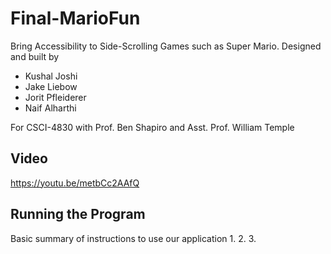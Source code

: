 # Final-MarioFun
Bring Accessibility to Side-Scrolling Games such as Super Mario.
Designed and built by  
* Kushal Joshi
* Jake Liebow
* Jorit Pfleiderer
* Naif Alharthi

For CSCI-4830 with Prof. Ben Shapiro and Asst. Prof. William Temple  

## Video
https://youtu.be/metbCc2AAfQ



## Running the Program
Basic summary of instructions to use our application
1. 
2. 
3. 
